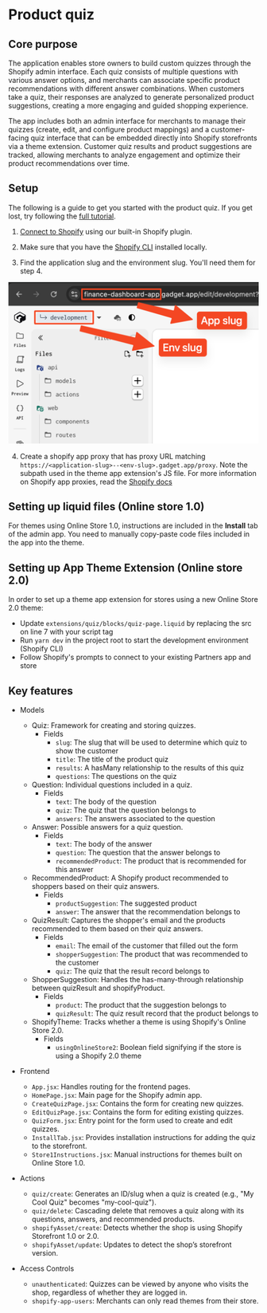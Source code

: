 # Product quiz

## Core purpose

The application enables store owners to build custom quizzes through the Shopify admin interface. Each quiz consists of multiple questions with various answer options, and merchants can associate specific product recommendations with different answer combinations. When customers take a quiz, their responses are analyzed to generate personalized product suggestions, creating a more engaging and guided shopping experience.

The app includes both an admin interface for merchants to manage their quizzes (create, edit, and configure product mappings) and a customer-facing quiz interface that can be embedded directly into Shopify storefronts via a theme extension. Customer quiz results and product suggestions are tracked, allowing merchants to analyze engagement and optimize their product recommendations over time.

## Setup

The following is a guide to get you started with the product quiz. If you get lost, try following the [full tutorial](https://docs.gadget.dev/guides/tutorials/product-recommendation-quiz-app).

1. [Connect to Shopify](https://docs.gadget.dev/guides/tutorials/connecting-to-shopify#connecting-to-shopify) using our built-in Shopify plugin.

2. Make sure that you have the [Shopify CLI](https://shopify.dev/docs/api/shopify-cli#installation) installed locally.

3. Find the application slug and the environment slug. You'll need them for step 4.

![Photo showing where to find the app and env slug in Gadget UI](./.template/docs/assets/env-app-slug.png)

4. Create a shopify app proxy that has proxy URL matching `https://<application-slug>--<env-slug>.gadget.app/proxy`. Note the subpath used in the theme app extension's JS file. For more information on Shopify app proxies, read the [Shopify docs](https://shopify.dev/docs/apps/build/online-store/display-dynamic-data)

## Setting up liquid files (Online store 1.0)

For themes using Online Store 1.0, instructions are included in the **Install** tab of the admin app. You need to manually copy-paste code files included in the app into the theme.

## Setting up App Theme Extension (Online store 2.0)

In order to set up a theme app extension for stores using a new Online Store 2.0 theme:

- Update `extensions/quiz/blocks/quiz-page.liquid` by replacing the src on line 7 with your script tag
- Run `yarn dev` in the project root to start the development environment (Shopify CLI)
- Follow Shopify's prompts to connect to your existing Partners app and store

## Key features

- Models

  - Quiz: Framework for creating and storing quizzes.
    - Fields
      - `slug`: The slug that will be used to determine which quiz to show the customer
      - `title`: The title of the product quiz
      - `results`: A hasMany relationship to the results of this quiz
      - `questions`: The questions on the quiz
  - Question: Individual questions included in a quiz.
    - Fields
      - `text`: The body of the question
      - `quiz`: The quiz that the question belongs to
      - `answers`: The answers associated to the question
  - Answer: Possible answers for a quiz question.
    - Fields
      - `text`: The body of the answer
      - `question`: The question that the answer belongs to
      - `recommendedProduct`: The product that is recommended for this answer
  - RecommendedProduct: A Shopify product recommended to shoppers based on their quiz answers.
    - Fields
      - `productSuggestion`: The suggested product
      - `answer`: The answer that the recommendation belongs to
  - QuizResult: Captures the shopper's email and the products recommended to them based on their quiz answers.
    - Fields
      - `email`: The email of the customer that filled out the form
      - `shopperSuggestion`: The product that was recommended to the customer
      - `quiz`: The quiz that the result record belongs to
  - ShopperSuggestion: Handles the has-many-through relationship between quizResult and shopifyProduct.
    - Fields
      - `product`: The product that the suggestion belongs to
      - `quizResult`: The quiz result record that the product belongs to
  - ShopifyTheme: Tracks whether a theme is using Shopify's Online Store 2.0.
    - Fields
      - `usingOnlineStore2`: Boolean field signifying if the store is using a Shopify 2.0 theme

- Frontend

  - `App.jsx`: Handles routing for the frontend pages.
  - `HomePage.jsx`: Main page for the Shopify admin app.
  - `CreateQuizPage.jsx`: Contains the form for creating new quizzes.
  - `EditQuizPage.jsx`: Contains the form for editing existing quizzes.
  - `QuizForm.jsx`: Entry point for the form used to create and edit quizzes.
  - `InstallTab.jsx`: Provides installation instructions for adding the quiz to the storefront.
  - `Store1Instructions.jsx`: Manual instructions for themes built on Online Store 1.0.

- Actions

  - `quiz/create`: Generates an ID/slug when a quiz is created (e.g., "My Cool Quiz" becomes "my-cool-quiz").
  - `quiz/delete`: Cascading delete that removes a quiz along with its questions, answers, and recommended products.
  - `shopifyAsset/create`: Detects whether the shop is using Shopify Storefront 1.0 or 2.0.
  - `shopifyAsset/update`: Updates to detect the shop’s storefront version.

- Access Controls

  - `unauthenticated`: Quizzes can be viewed by anyone who visits the shop, regardless of whether they are logged in.
  - `shopify-app-users`: Merchants can only read themes from their store.
